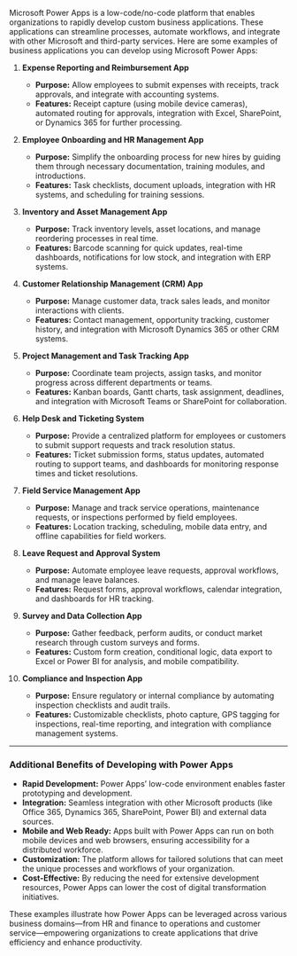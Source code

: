 Microsoft Power Apps is a low-code/no-code platform that enables organizations to rapidly develop custom business applications. These applications can streamline processes, automate workflows, and integrate with other Microsoft and third-party services. Here are some examples of business applications you can develop using Microsoft Power Apps:

1. **Expense Reporting and Reimbursement App**  
   - **Purpose:** Allow employees to submit expenses with receipts, track approvals, and integrate with accounting systems.  
   - **Features:** Receipt capture (using mobile device cameras), automated routing for approvals, integration with Excel, SharePoint, or Dynamics 365 for further processing.

2. **Employee Onboarding and HR Management App**  
   - **Purpose:** Simplify the onboarding process for new hires by guiding them through necessary documentation, training modules, and introductions.  
   - **Features:** Task checklists, document uploads, integration with HR systems, and scheduling for training sessions.

3. **Inventory and Asset Management App**  
   - **Purpose:** Track inventory levels, asset locations, and manage reordering processes in real time.  
   - **Features:** Barcode scanning for quick updates, real-time dashboards, notifications for low stock, and integration with ERP systems.

4. **Customer Relationship Management (CRM) App**  
   - **Purpose:** Manage customer data, track sales leads, and monitor interactions with clients.  
   - **Features:** Contact management, opportunity tracking, customer history, and integration with Microsoft Dynamics 365 or other CRM systems.

5. **Project Management and Task Tracking App**  
   - **Purpose:** Coordinate team projects, assign tasks, and monitor progress across different departments or teams.  
   - **Features:** Kanban boards, Gantt charts, task assignment, deadlines, and integration with Microsoft Teams or SharePoint for collaboration.

6. **Help Desk and Ticketing System**  
   - **Purpose:** Provide a centralized platform for employees or customers to submit support requests and track resolution status.  
   - **Features:** Ticket submission forms, status updates, automated routing to support teams, and dashboards for monitoring response times and ticket resolutions.

7. **Field Service Management App**  
   - **Purpose:** Manage and track service operations, maintenance requests, or inspections performed by field employees.  
   - **Features:** Location tracking, scheduling, mobile data entry, and offline capabilities for field workers.

8. **Leave Request and Approval System**  
   - **Purpose:** Automate employee leave requests, approval workflows, and manage leave balances.  
   - **Features:** Request forms, approval workflows, calendar integration, and dashboards for HR tracking.

9. **Survey and Data Collection App**  
   - **Purpose:** Gather feedback, perform audits, or conduct market research through custom surveys and forms.  
   - **Features:** Custom form creation, conditional logic, data export to Excel or Power BI for analysis, and mobile compatibility.

10. **Compliance and Inspection App**  
    - **Purpose:** Ensure regulatory or internal compliance by automating inspection checklists and audit trails.  
    - **Features:** Customizable checklists, photo capture, GPS tagging for inspections, real-time reporting, and integration with compliance management systems.

---

### Additional Benefits of Developing with Power Apps

- **Rapid Development:** Power Apps’ low-code environment enables faster prototyping and development.
- **Integration:** Seamless integration with other Microsoft products (like Office 365, Dynamics 365, SharePoint, Power BI) and external data sources.
- **Mobile and Web Ready:** Apps built with Power Apps can run on both mobile devices and web browsers, ensuring accessibility for a distributed workforce.
- **Customization:** The platform allows for tailored solutions that can meet the unique processes and workflows of your organization.
- **Cost-Effective:** By reducing the need for extensive development resources, Power Apps can lower the cost of digital transformation initiatives.

These examples illustrate how Power Apps can be leveraged across various business domains—from HR and finance to operations and customer service—empowering organizations to create applications that drive efficiency and enhance productivity.
